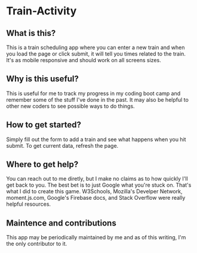 # Train-Activity

## What is this?
This is a train scheduling app where you can enter a new train and when you load the page or click submit, it will tell you times related to the train. It's as mobile responsive and should work on all screens sizes.

## Why is this useful?
This is useful for me to track my progress in my coding boot camp and remember some of the stuff I've done in the past. It may also be helpful to other new coders to see possible ways to do things.

## How to get started?
Simply fill out the form to add a train and see what happens when you hit submit. To get current data, refresh the page.

## Where to get help?
You can reach out to me diretly, but I make no claims as to how quickly I'll get back to you. The best bet is to just Google what you're stuck on. That's what I did to create this game. W3Schools, Mozilla's Develper Network, moment.js.com, Google's Firebase docs, and Stack Overflow were really helpful resources.

## Maintence and contributions
This app may be periodically maintained by me and as of this writing, I'm the only contributor to it.